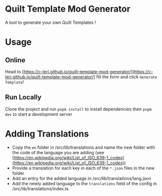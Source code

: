 # Quilt Template Mod Generator

A tool to generate your own Quilt Templates !

# Usage

## Online

Head to [https://c-leri.github.io/quilt-template-mod-generator/](https://c-leri.github.io/quilt-template-mod-generator/) fill the form and click `Generate Template`!

## Run Locally

Clone the project and run `pnpm install` to install dependencies then `pnpm dev` to start a development server

# Adding Translations

- Copy the `en` folder in /src/lib/translations and name the new folder with the code of the language you are adding (see [https://en.wikipedia.org/wiki/List_of_ISO_639-1_codes](https://en.wikipedia.org/wiki/List_of_ISO_639-1_codes))
- Provide a translation for each key in each of the `*.json` files in the new folder
- Add an entry for the added language in /src/lib/translations/lang.json
- Add the newly added language to the `translations` field of the config in /src/lib/translations/index.ts
